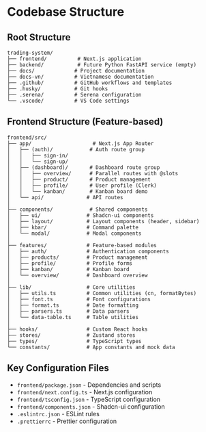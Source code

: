 # Codebase Structure

## Root Structure
```
trading-system/
├── frontend/          # Next.js application
├── backend/           # Future Python FastAPI service (empty)
├── docs/             # Project documentation
├── docs-vn/          # Vietnamese documentation  
├── .github/          # GitHub workflows and templates
├── .husky/           # Git hooks
├── .serena/          # Serena configuration
└── .vscode/          # VS Code settings
```

## Frontend Structure (Feature-based)
```
frontend/src/
├── app/                    # Next.js App Router
│   ├── (auth)/            # Auth route group
│   │   ├── sign-in/       
│   │   └── sign-up/       
│   ├── (dashboard)/       # Dashboard route group
│   │   ├── overview/      # Parallel routes with @slots
│   │   ├── product/       # Product management
│   │   ├── profile/       # User profile (Clerk)
│   │   └── kanban/        # Kanban board demo
│   └── api/              # API routes
│
├── components/            # Shared components
│   ├── ui/               # Shadcn-ui components
│   ├── layout/           # Layout components (header, sidebar)
│   ├── kbar/             # Command palette
│   └── modal/            # Modal components
│
├── features/             # Feature-based modules
│   ├── auth/             # Authentication components
│   ├── products/         # Product management
│   ├── profile/          # Profile forms
│   ├── kanban/           # Kanban board
│   └── overview/         # Dashboard overview
│
├── lib/                  # Core utilities
│   ├── utils.ts          # Common utilities (cn, formatBytes)
│   ├── font.ts           # Font configurations
│   ├── format.ts         # Date formatting
│   ├── parsers.ts        # Data parsers
│   └── data-table.ts     # Table utilities
│
├── hooks/                # Custom React hooks
├── stores/               # Zustand stores  
├── types/                # TypeScript types
└── constants/            # App constants and mock data
```

## Key Configuration Files
- `frontend/package.json` - Dependencies and scripts
- `frontend/next.config.ts` - Next.js configuration
- `frontend/tsconfig.json` - TypeScript configuration
- `frontend/components.json` - Shadcn-ui configuration
- `.eslintrc.json` - ESLint rules
- `.prettierrc` - Prettier configuration